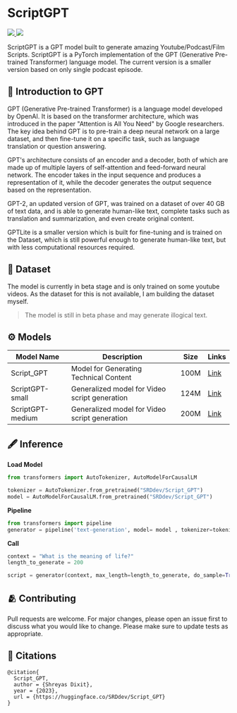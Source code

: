 # ScriptGPT
<a href="https://huggingface.co/SRDdev/Script_GPT">
  <img src="https://img.shields.io/badge/%F0%9F%A4%97-Huggingface-yellow">
</a>
<a href="https://srddev-scriptify.hf.space">
  <img src="https://img.shields.io/badge/%F0%9F%A4%97-HF%20Space-yellow">
</a>

ScriptGPT is a GPT model built to generate amazing Youtube/Podcast/Film Scripts. ScriptGPT is a PyTorch implementation of the GPT (Generative Pre-trained Transformer) language model.
The current version is a smaller version based on only single podcast episode.

## 🧠 Introduction to GPT
GPT (Generative Pre-trained Transformer) is a language model developed by OpenAI. It is based on the transformer architecture, which was introduced in the paper "Attention is All You Need" by Google researchers. The key idea behind GPT is to pre-train a deep neural network on a large dataset, and then fine-tune it on a specific task, such as language translation or question answering.

GPT's architecture consists of an encoder and a decoder, both of which are made up of multiple layers of self-attention and feed-forward neural network. The encoder takes in the input sequence and produces a representation of it, while the decoder generates the output sequence based on the representation.

GPT-2, an updated version of GPT, was trained on a dataset of over 40 GB of text data, and is able to generate human-like text, complete tasks such as translation and summarization, and even create original content.

GPTLite is a smaller version which is built for fine-tuning and is trained on the Dataset, which is still powerful enough to generate human-like text, but with less computational resources required.

## 📂 Dataset
The model is currently in beta stage and is only trained on some youtube videos. As the dataset for this is not available, I am building the dataset myself.

>  The model is still in beta phase and may generate illogical text.


## ⚙️ Models
| Model Name         | Description                                        | Size   | Links                                                    |
|--------------------|----------------------------------------------------|--------|----------------------------------------------------------|
| Script_GPT         | Model for Generating Technical Content             | 100M   | [Link](https://huggingface.co/SRDdev/Script_GPT)         |
| ScriptGPT-small    | Generalized model for Video script generation      | 124M   | [Link](https://huggingface.co/SRDdev/ScriptGPT-small)    |
| ScriptGPT-medium   | Generalized model for Video script generation      | 200M   | [Link](https://huggingface.co/SRDdev/ScriptGPT-medium)   |



## 🖋️ Inference
__Load Model__
```python
from transformers import AutoTokenizer, AutoModelForCausalLM

tokenizer = AutoTokenizer.from_pretrained("SRDdev/Script_GPT")
model = AutoModelForCausalLM.from_pretrained("SRDdev/Script_GPT")
```

__Pipeline__
```python
from transformers import pipeline
generator = pipeline('text-generation', model= model , tokenizer=tokenizer)
```

__Call__
```python
context = "What is the meaning of life?"
length_to_generate = 200 

script = generator(context, max_length=length_to_generate, do_sample=True)[0]['generated_text']
```

## 🫂 Contributing
Pull requests are welcome. For major changes, please open an issue first to discuss what you would like to change. Please make sure to update tests as appropriate.

## 📝 Citations
```
@citation{ 
  Script_GPT,
  author = {Shreyas Dixit},
  year = {2023},
  url = {https://huggingface.co/SRDdev/Script_GPT}
}
```
